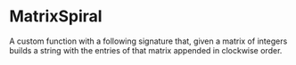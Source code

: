# MatrixSpiral
A custom function with a following signature that, given a matrix of integers builds a string with the entries of that matrix appended in clockwise order.
